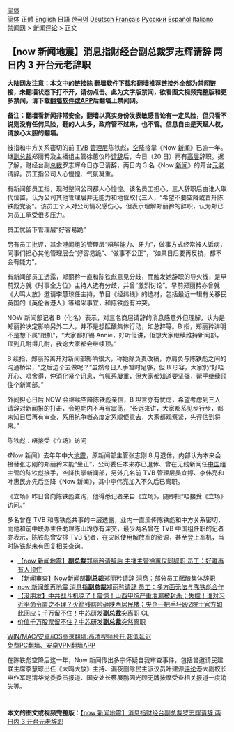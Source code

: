  <!-- 面包屑导航 --> <div class="breadcrumb"><!-- GTranslate: https://gtranslate.io/ -->  <div class="switcher notranslate">  <div class="selected">  <a href="#" onclick="return false;"> 简体</a>  </div>  <div class="option">  <a href="https://www.bannedbook.org" onclick="doGTranslate('zh-CN|zh-CN');jQuery('div.switcher div.selected a').html(jQuery(this).html());return false;" title="简体中文" class="nturl selected"> 简体</a>  <a href="https://www.bannedbook.org/zh-tw/" onclick="doGTranslate('zh-CN|zh-TW');jQuery('div.switcher div.selected a').html(jQuery(this).html());return false;" title="繁體中文" class="nturl"> 正體</a>  <a href="https://www.bannedbook.org/en/" onclick="doGTranslate('zh-CN|en');jQuery('div.switcher div.selected a').html(jQuery(this).html());return false;" title="English" class="nturl"> English</a>  <a href="https://www.bannedbook.org/ja/" onclick="doGTranslate('zh-CN|ja');jQuery('div.switcher div.selected a').html(jQuery(this).html());return false;" title="日本語" class="nturl"> 日語</a>  <a href="https://www.bannedbook.org/ko/" onclick="doGTranslate('zh-CN|ko');jQuery('div.switcher div.selected a').html(jQuery(this).html());return false;" title="한국어" class="nturl"> 한국어</a>  <a href="https://www.bannedbook.org/de/" onclick="doGTranslate('zh-CN|de');jQuery('div.switcher div.selected a').html(jQuery(this).html());return false;" title="Deutsch" class="nturl"> Deutsch</a>  <a href="https://www.bannedbook.org/fr/" onclick="doGTranslate('zh-CN|fr');jQuery('div.switcher div.selected a').html(jQuery(this).html());return false;" title="Français" class="nturl"> Français</a>  <a href="https://www.bannedbook.org/ru/" onclick="doGTranslate('zh-CN|ru');jQuery('div.switcher div.selected a').html(jQuery(this).html());return false;" title="Русский" class="nturl"> Русский</a>  <a href="https://www.bannedbook.org/es/" onclick="doGTranslate('zh-CN|es');jQuery('div.switcher div.selected a').html(jQuery(this).html());return false;" title="Español" class="nturl"> Español</a>  <a href="https://www.bannedbook.org/it/" onclick="doGTranslate('zh-CN|it');jQuery('div.switcher div.selected a').html(jQuery(this).html());return false;" title="Italiano" class="nturl"> Italiano</a>  </div>  </div>      <div class='breadcrumb-sub'><!-- Breadcrumb NavXT 6.3.0 --> <a href="https://www.bannedbook.org/" class="home">禁闻网</a> &gt; <a href="https://www.bannedbook.org/bnews/comments/" class="category">新闻评论</a> &gt; 正文</div></div><h2>【now 新闻地震】消息指财经台副总裁罗志辉请辞 两日内 3 开台元老辞职</h2> <p class="notice"><b>大陆网友注意：本文中的链接除 <a href="https://github.com/bannedbook/fanqiang" >翻墙</a>软件下载和<a href="https://github.com/killgcd/justmysocks/blob/master/README.md">翻墙推荐</a>链接外全部为禁网链接，未翻墙状态下打不开，请勿点击。此为文字版禁闻，欲看图文视频完整版和更多禁闻，请下载<a href="https://github.com/bannedbook/fanqiang">翻墙软件或APP</a>后翻墙上禁闻网。</p><p>备注：翻墙看新闻非常安全，翻墙以真实身份发表敏感言论有一定风险，但只看不说则没有任何风险，翻的人太多，政府管不过来，也不管。信息自由是天赋人权，请放心大胆的翻墙。</b></p>  <div class="entry">  <p>被指和中方关系密切的前 <a href="https://www.bannedbook.org/bnews/tag/tvb/" class="st_tag internal_tag" rel="tag" title="标签 TVB 下的日志">TVB</a> <a href="https://www.bannedbook.org/bnews/tag/%E7%AE%A1%E7%90%86%E5%B1%82/" class="st_tag internal_tag" rel="tag" title="标签 管理层 下的日志">管理层</a>陈铁彪，<a href="https://www.bannedbook.org/bnews/tag/%E7%A9%BA%E9%99%8D/" class="st_tag internal_tag" rel="tag" title="标签 空降 下的日志">空降</a>接掌《Now <span class='wp_keywordlink_affiliate'><a href="https://www.bannedbook.org/" title="新闻">新闻</a></span>》已逾一年。继<a href="https://www.bannedbook.org/bnews/tag/%E5%89%AF%E6%80%BB%E8%A3%81/" class="st_tag internal_tag" rel="tag" title="标签 副总裁 下的日志">副总裁</a>郑丽矜及主播组主管徐蕙仪昨<a href="https://www.bannedbook.org/bnews/tag/%E8%AF%B7%E8%BE%9E/" class="st_tag internal_tag" rel="tag" title="标签 请辞 下的日志">请辞</a>后，今日（20 日）再有<span class='wp_keywordlink_affiliate'><a href="https://www.bannedbook.org/bnews/ccpdope/" title="中共高层内幕" target="_blank">高层</a></span>辞职。据了解，财经台副<a href="https://www.bannedbook.org/bnews/tag/%E6%80%BB%E8%A3%81/" class="st_tag internal_tag" rel="tag" title="标签 总裁 下的日志">总裁</a>罗志辉今日亦已请辞，两日内 3 名《Now <a href="https://www.bannedbook.org/bnews/tag/%E6%96%B0%E9%97%BB/" class="st_tag internal_tag" rel="tag" title="标签 新闻 下的日志">新闻</a>》的开台<a href="https://www.bannedbook.org/bnews/tag/%E5%85%83%E8%80%81/" class="st_tag internal_tag" rel="tag" title="标签 元老 下的日志">元老</a>请辞。员工指公司人心惶惶、气氛凝重。</p> <p>有新闻部员工指，现时整间公司都人心惶惶。该名员工担心，三人辞职后由谁人取代位置，认为公司其他管理层并无能力和地位取代三人，“希望不要空降或晋升陈铁彪党羽”。该员工个人对公司情况感伤心，但表示理解郑丽矜的辞职，认为郑已为员工承受很多压力。</p> <p>员工忧留下管理层“好容易跪”</p>  <p>另有员工批评，其余港闻组的管理层“唔够能力、牙力”，做事方式经常被人诟病，同事们担心其他管理层会“好容易跪”、“做事不公正”，“如果日后要再反抗，都不会有能力”。</p> <p>有新闻部员工透露，郑丽矜一直和陈铁彪意见分歧，而触发她辞职的导火线，是早前双方就《时事全方位》主持人选有分歧，并曾“激烈讨论”。早前郑丽矜亦曾就《大鸣大放》邀请李慧琼任主持，节目《经纬线》的选材，包括最近一辑有关移民英国的《英伦香港人》等编采事宜，和陈铁彪有冲突。</p> <p>NOW 新闻部记者 B（化名）表示，对三名商层请辞的消息感意外但理解，认为是郑丽矜决定影响另外二人，并不是想酝酿集体行动，如总辞等。B 指，郑丽矜讲明不是想下属“跟机”，“大家都好锡 Annie，好听佢讲，佢想大家继续维持新闻部，顶到几耐得几耐，我谂大家都会继续顶。”</p>  <p>B 续指，郑丽矜离开对新闻部影响很大，称她除负责改稿，亦肩负与陈铁彪之间的沟通桥梁，“之后边个去做呢？”虽然今日人手暂时足够，但 B 形容，大家仍“好唔开心、唔舍得，仲消化紧个讯息，气氛系凝重，但大家都知道要坚强，帮手继续顶住个新闻部。”</p> <p>外间担心日后 NOW 会继续空降陈铁彪亲信，B 坦言亦有忧虑，希望考虑到三人请辞对新闻报的打击，令短期内不再有震荡，“长远来讲，大家都系见步行步，都未知日后再有审查，系用抗争嘅态度定系顺佢意去，大家都观察紧，先评估到将来。”</p> <p>陈铁彪：唔接受《立场》访问</p>  <p>《Now 新闻》去年年中大<a href="https://www.bannedbook.org/bnews/tag/%e5%9c%b0%e9%9c%87/" class="st_tag internal_tag" rel="tag" title="标签 地震 下的日志">地震</a>，原新闻部主管张志刚 8 月退休，内部认为本来会接替张志刚的郑丽矜未能“坐正”，公司委任本来亦已退休、曾在无线新闻任<span class='wp_keywordlink_affiliate'><a href="https://www.bannedbook.org/" title="中国" target="_blank">中国</a></span>组主管的陈铁彪接手，空降执掌新闻部，另外几名前 TVB 管理层吴宜婷、李伟亮和叶惠民亦先后空降《Now 新闻》，其中李伟亮加入不久后已离职。</p> <p>《立场》昨日曾向陈铁彪查询，他得悉记者来自《立场》，随即指“唔接受《立场》访问。”</p> <p>多名曾在 TVB 和陈铁彪共事的中层透露，业内一直流传陈铁彪和中方关系密切，而他和前中联办主任助理陈山玲亦有深交，最少两名曾在 TVB 中国组任职的记者亦表示，陈铁彪曾安排 TVB 记者，在灾区使用解放军的资源，甚至登上军机，当时陈铁彪未有回复相关查询。</p>  <ul class='op-related-articles' title='相关阅读'> <li><a href='https://www.bannedbook.org/bnews/comments/20210719/1590206.html' target='_blank'>【now 新闻地震】<b>副总裁</b>郑丽矜请辞后 主播主管徐蕙仪同辞职 员工：好难再有人顶住</a></li> <li><a href='https://www.bannedbook.org/bnews/headline/20210719/1590101.html' target='_blank'>【新闻审查】Now新闻部<b>副总裁</b>郑丽矜请辞 消息：部分员工酝酿集体辞职</a></li> <li><a href='https://www.bannedbook.org/bnews/comments/20210719/1590028.html' target='_blank'>now 新闻部再地震 消息指<b>副总裁</b>郑丽矜请辞 员工：多方面无法与陈铁彪合作</a></li> <li><a href='https://www.bannedbook.org/bnews/bannedvideo/20210706/1581172.html' target='_blank'>【没朋友】中共战斗机凉了！震惊！山西甲烷严重泄漏被封杀；失控！谁对习近平命令置之不理？火箭残骸险砸陕西居民楼；央企一把手狂殴2院士官方如此回应；千万留不住！中芯研发<b>副总裁</b>突离职 CL</a></li> <li><a href='https://www.bannedbook.org/bnews/finance/20210705/1580495.html' target='_blank'>价值千万股票留不住？中芯研发<b>副总裁</b>突然离职</a></li> </ul> <p class="texttj"> <a href="https://github.com/bannedbook/fanqiang/wiki/V2ray%E6%9C%BA%E5%9C%BA" target="_blank">WIN/MAC/安卓/iOS高速翻墙:高清视频秒开,超低延迟</a><br/> <a href="https://github.com/bannedbook/fanqiang/wiki/%E7%A6%81%E9%97%BB%E7%BD%91%E5%AE%89%E5%8D%93%E7%BF%BB%E5%A2%99%E6%96%B0%E9%97%BBAPP" target="_blank">免费PC翻墙、安卓VPN翻墙APP</a></p><p>在陈铁彪空降后这一年，Now 新闻传出多宗怀疑自我审查事件，包括曾邀请民建联主席李慧琼出任《大鸣大放》主持、漏夜删除民主派议员叶建源<span class='wp_keywordlink_affiliate'><a href="https://www.bannedbook.org/bnews/comments/" title="新闻评论" target="_blank">评论</a></span>港大副校长申作军是清华党委委员报道、国安处长蔡展鹏因光顾无牌按摩受查相关报道一度消失等。<br />  </p><a name='sharetosocial'></a>  <div style="margin-bottom:5px;padding-bottom:5px;clear:both"> <div id="archive-pix-1" class="banner-ads"> <!-- AuctionX Display platform tag START --> <div id="26318x728x90x621x_ADSLOT2" clicktrack="%%CLICK_URL_ESC%%"></div> <!-- AuctionX Display platform tag END --> </div> <div id="archive-pix-2" class="banner-ads"> <!-- AuctionX Display platform tag START --> <div id="26315x300x250x621x_ADSLOT2" clicktrack="%%CLICK_URL_ESC%%"></div> <!-- AuctionX Display platform tag END --> </div> </div>  <div id="archive-pix-1" class="banner-ads"> <!-- AuctionX Display platform tag START --> <div id="26318x728x90x621x_ADSLOT3" clicktrack="%%CLICK_URL_ESC%%"></div> <!-- AuctionX Display platform tag END --> </div> <div><b>本文的图文或视频完整版</b>：<a href='https://www.bannedbook.org/bnews/comments/20210721/1590894.html'>【now 新闻地震】消息指财经台副总裁罗志辉请辞 两日内 3 开台元老辞职</a></div>  </div><!--END ENTRY--> 